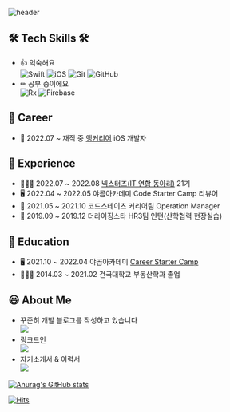 ![header](https://capsule-render.vercel.app/api?type=Rounded&color=auto&height=200&section=header&text=Hojoon%20&fontSize=90)


## 🛠️ Tech Skills 🛠️
- 👍 익숙해요 <br>
![Swift](https://img.shields.io/badge/Swift-FA7343?style=flat-square&logo=Swift&logoColor=white) ![iOS](https://img.shields.io/badge/iOS-222222?style=flat-square&logo=Apple&logoColor=white) ![Git](https://img.shields.io/badge/Git-F05032?style=flat-square&logo=Git&logoColor=white) ![GitHub](https://img.shields.io/badge/GitHub-181717?style=flat-square&logo=GitHub&logoColor=white)
- ✏ 공부 중이에요 <br>
![Rx](https://img.shields.io/badge/RxSwift%20&%20RxCocoa-B7178C?style=flat-square&logo=ReactiveX&logoColor=white) ![Firebase](https://img.shields.io/badge/Firebase-FFCA28?style=flat-square&logo=Firebase&logoColor=black)

## 🚴 Career
- 🏢 2022.07 ~ 재직 중 [앵커리어](https://anchoreer.oopy.io/87f4f339-2eea-4af4-95b4-668ad390b4ac) iOS 개발자 

## 🙋 Experience
- 👨‍👦‍👦 2022.07 ~ 2022.08 [넥스터즈(IT 연합 동아리)](http://teamnexters.com/) 21기
- 🖥 2022.04 ~ 2022.05 야곰아카데미 Code Starter Camp 리뷰어
- 🏢 2021.05 ~ 2021.10 코드스테이츠 커리어팀 Operation Manager
- 🏢 2019.09 ~ 2019.12 더라이징스타 HR3팀 인턴(산학협력 현장실습)

## 📝 Education
- 🖥 2021.10 ~ 2022.04 야곰아카데미 [Career Starter Camp](https://github.com/yanghojoon/yanghojoon/tree/main/yagomCamp)
- 👨🏻‍🎓 2014.03 ~ 2021.02 건국대학교 부동산학과 졸업

## 😃 About Me
- 꾸준히 개발 블로그를 작성하고 있습니다 <br>
<a href="https://ho8487.tistory.com/"><img src="https://img.shields.io/badge/Tech%20Blog-11B48A?style=flat-square&logo=Vimeo&logoColor=white&link=https://ho8487.tistory.com/"/></a>
- 링크드인 <br>
<a href="https://www.linkedin.com/in/%ED%98%B8%EC%A4%80-%EC%96%91-91890b213/"><img src="https://img.shields.io/badge/LinkedIn-0A66C2.svg?style=flat-square&logo=LinkedIn&logoColor=white&link=https://www.linkedin.com/in/%ED%98%B8%EC%A4%80-%EC%96%91-91890b213/"/></a>
- 자기소개서 & 이력서 <br>
<a href="https://water-trouser-98b.notion.site/380d9afb03e945ddb15ed13c7c51bd7c"><img src="https://img.shields.io/badge/Notion-000000?style=flat-square&logo=Notion&logoColor=white&link=https://water-trouser-98b.notion.site/380d9afb03e945ddb15ed13c7c51bd7c"/></a>

[![Anurag's GitHub stats](https://github-readme-stats.vercel.app/api?username=yanghojoon&count_private=true)](https://github.com/anuraghazra/github-readme-stats)

[![Hits](https://hits.seeyoufarm.com/api/count/incr/badge.svg?url=https%3A%2F%2Fgithub.com%2Fyanghojoon&count_bg=%2379C83D&title_bg=%23555555&icon=swift.svg&icon_color=%23E7E7E7&title=hits&edge_flat=false)](https://hits.seeyoufarm.com)
